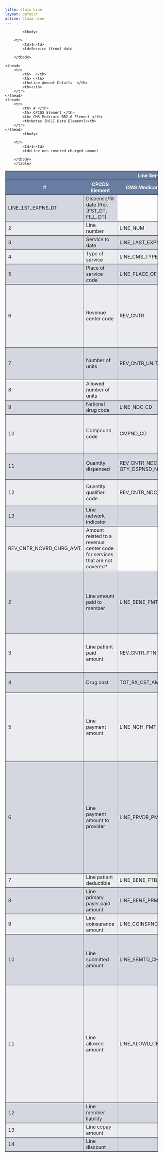 ```yaml
---
title: Claim Line
layout: default
active: Claim Line
---
```


<style>
th {
  background-color:rgb(104,125,161) ;
  color: white;
}
tr:nth-child(even) {background-color:rgb(235,236,240);}	
tr:nth-child(odd) {background-color:rgb(212,215,224);}
</style>
<table border="1">
	<thead>
		<tr>
			<th>  </th>
			<th> </th>
			<th>Line Service Details  </th>
			<th></th>
		</tr>
	</thead>
	<thead>
		<tr>
			<th> # </th>
			<th> CPCDS Element </th>
			<th> CMS Medicare BB2.0 Element </th>
			<th>Notes [HCCI Data Element]</th>
		</tr>
	</thead>
	
	        <tbody>

        <tr>
			<td>1</td>
			<td>Service (from) date
</td>
			<td>LINE_1ST_EXPNS_DT</td>
			<td>Dispense/fill date (Rx). [FST_DT, FILL_DT]
</td>
		</tr>
		<tr>
			<td>2</td>
			<td>Line number
</td>
			<td>LINE_NUM</td>
			<td>[CLMSEQ]</td>
		</tr>
		<tr>
			<td>3</td>
			<td>Service to date
</td>
			<td>LINE_LAST_EXPNS_DT</td>
			<td>[LST_DT]</td>
		</tr>
		<tr>
			<td>4</td>
			<td>Type of service
</td>
			<td>LINE_CMS_TYPE_SRVC_CD</td>
			<td></td>
		</tr>
		<tr>
			<td>5</td>
			<td>Place of service code
</td>
			<td>LINE_PLACE_OF_SRVC_CD</td>
			<td>[POS]</td>
		</tr>
		<tr>
			<td>6</td>
			<td>Revenue center code
</td>
			<td>REV_CNTR</td>
			<td>The provider-assigned revenue code for each cost center for which a separate charge is billed (type of accommodation or ancillary) [RVNU_CD]
</td>
		</tr>
		<tr>
		<td>7</td>
			<td>Number of units
</td>
			<td>REV_CNTR_UNIT_CNT</td>
			<td>Num of times service or procedure performed [UNITS]
</td>
		</tr>
		<tr>
		<td>8</td>
			<td>Allowed number of units
</td>
			<td></td>
			<td>Maximum allowed number of units
</td>
		</tr>
			<tr>
		<td>9</td>
			<td>National drug code
</td>
			<td>LINE_NDC_CD</td>
			<td>[NDC]</td>
		</tr>
			<tr>
		<td>10</td>
			<td>Compound code
</td>
			<td>CMPND_CD</td>
			<td>Whether or not the dispensed drug was compounded or mixed. [CMPD_IND]
</td>
		</tr>
		<tr>
			<td>11</td>
			<td>Quantity dispensed
</td>
			<td>REV_CNTR_NDC_QTY, QTY_DSPNSD_NUM</td>
			<td>Quantity dispensed for the drug. [QUANTITY]
</td>
		</tr>
		<tr>
			<td>12</td>
			<td>Quantity qualifier code
</td>
			<td>REV_CNTR_NDC_QTY_QLFR_CD</td>
			<td>The unit of measurement for the drug. (gram, ml, etc)
</td>
		</tr>
		<tr>
			<td>13</td>
			<td>Line network indicator</td>
			<td></td>
			<td></td>
		</tr>
		
		
		</tbody>
	
	<thead>
		<tr>
			<th>  </th>
			<th> </th>
			<th>Line Amount Details  </th>
			<th></th>
		</tr>
	</thead>
	<thead>
		<tr>
			<th> # </th>
			<th> CPCDS Element </th>
			<th> CMS Medicare BB2.0 Element </th>
			<th>Notes [HCCI Data Element]</th>
		</tr>
	</thead>
	        <tbody>

        <tr>
			<td>1</td>
			<td>Line non covered charged amount
</td>
			<td>REV_CNTR_NCVRD_CHRG_AMT</td>
			<td>Amount related to a revenue center code for services that are not covered*
</td>
		</tr>
		<tr>
			<td>2</td>
			<td>Line amount paid to member
</td>
			<td>LINE_BENE_PMT_AMT</td>
			<td>Payment (reimbursement) made to the beneficiary related to the line item service on the non-institutional claim* [TOT_MEM_CS]
</td>
		</tr>
		<tr>
			<td>3</td>
			<td>Line patient paid amount
</td>
			<td>REV_CNTR_PTNT_RSPNSBLTY_PMT
</td>
			<td>Amount paid by the beneficiary to the provider for the line item service (outpatient)*
</td>
		</tr>
		<tr>
			<td>4</td>
			<td>Drug cost
</td>
			<td>TOT_RX_CST_AMT</td>
			<td>Price paid for the drug excluding mfr discounts
</td>
		</tr>
		<tr>
			<td>5</td>
			<td>Line payment amount
</td>
			<td>LINE_NCH_PMT_AMT</td>
			<td>Payment made by Payer (after deductible and coinsurance amounts have been paid) for the line item service on the non-institutional claim* [AMT_NET_PAID]
</td>
		</tr>
		<tr>
			<td>6</td>
			<td>Line payment amount to provider
</td>
			<td>LINE_PRVDR_PMT_AMT</td>
			<td>Payment made by Payer to the provider for the line item service on the noninstitutional claim. Additional payments may have been made to the provider - including beneficiary deductible and coinsurance amounts and/or other primary payer amounts.* [CALC_ALLWD]
</td>
		</tr>
		<tr>
		<td>7</td>
			<td>Line patient deductible
</td>
			<td>LINE_BENE_PTB_DDCTBL_AMT</td>
			<td>* [DEDUCT]</td>
		</tr>
		<tr>
		<td>8</td>
			<td>Line primary payer paid amount
</td>
			<td>LINE_BENE_PRMRY_PYR_PD_AMT</td>
			<td>*</td>
		</tr>
			<tr>
		<td>9</td>
			<td>Line coinsurance amount
</td>
			<td>LINE_COINSRNC_AMT</td>
			<td>[COINS]</td>
		</tr>
			<tr>
		<td>10</td>
			<td>Line submitted amount
</td>
			<td>LINE_SBMTD_CHRG_AMT</td>
			<td>Provider submitted charges for the line item service on the non-institutional claim* [CHARGE]
</td>
		</tr>
		<tr>
			<td>11</td>
			<td>Line allowed amount
</td>
			<td>LINE_ALOWD_CHRG_AMT</td>
			<td>Allowed charges for the line item service on the noninstitutional claim. This charge is used to compute pay to providers or reimbursement to beneficiaries. The amount includes both the line-item Payer and beneficiary-paid amounts (i.e. deductible and coinsurance)* [CALC_ALLWD]
</td>
		</tr>
		<tr>
			<td>12</td>
			<td>Line member liability
</td>
			<td></td>
			<td>E.g. Non-contracted provider*
</td>
		</tr>
		<tr>
			<td>13</td>
			<td>Line copay amount
</td>
			<td></td>
			<td>[COPAY]</td>
		</tr>
		<tr>
			<td>14</td>
			<td>Line discount
</td>
			<td></td>
			<td>*</td>
		</tr>
		
		
		</tbody>
		</table>